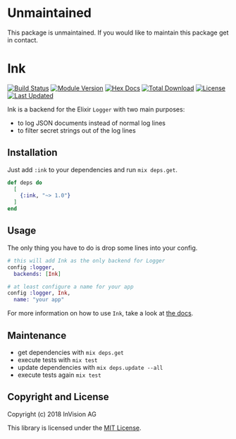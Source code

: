 # Unmaintained

This package is unmaintained.
If you would like to maintain this package get in contact.

# Ink

[![Build Status](https://travis-ci.org/ivx/ink.svg?branch=master)](https://travis-ci.org/ivx/ink)
[![Module Version](https://img.shields.io/hexpm/v/ink.svg)](https://hex.pm/packages/ink)
[![Hex Docs](https://img.shields.io/badge/hex-docs-lightgreen.svg)](https://hexdocs.pm/ink/)
[![Total Download](https://img.shields.io/hexpm/dt/ink.svg)](https://hex.pm/packages/ink)
[![License](https://img.shields.io/hexpm/l/ink.svg)](https://github.com/ivx/ink/blob/master/LICENSE)
[![Last Updated](https://img.shields.io/github/last-commit/ivx/ink.svg)](https://github.com/ivx/ink/commits/master)


Ink is a backend for the Elixir `Logger` with two main purposes:

- to log JSON documents instead of normal log lines
- to filter secret strings out of the log lines

## Installation

Just add `:ink` to your dependencies and run `mix deps.get`.

```elixir
def deps do
  [
    {:ink, "~> 1.0"}
  ]
end
```

## Usage

The only thing you have to do is drop some lines into your config.

```elixir
# this will add Ink as the only backend for Logger
config :logger,
  backends: [Ink]

# at least configure a name for your app
config :logger, Ink,
  name: "your app"
```

For more information on how to use `Ink`, take a look
at [the docs](https://hexdocs.pm/ink/Ink.html).

## Maintenance

- get dependencies with `mix deps.get`
- execute tests with `mix test`
- update dependencies with `mix deps.update --all`
- execute tests again `mix test`

## Copyright and License

Copyright (c) 2018 InVision AG

This library is licensed under the [MIT License](./LICENSE.md).
